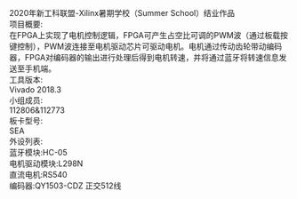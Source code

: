 2020年新⼯科联盟-Xilinx暑期学校（Summer School）结业作品  
项⽬概要:  
在FPGA上实现了电机控制逻辑，FPGA可产生占空比可调的PWM波（通过板载按键控制），PWM波连接至电机驱动芯片可驱动电机。电机通过传动齿轮带动编码器，FPGA对编码器的输出进行处理后得到电机转速，并将通过蓝牙将转速信息发送至手机端。  
⼯具版本:  
Vivado 2018.3  
⼩组成员:  
112806&112773  
板卡型号:  
SEA  
外设列表:  
蓝牙模块:HC-05  
电机驱动模块:L298N  
直流电机:RS540  
编码器:QY1503-CDZ 正交512线  
